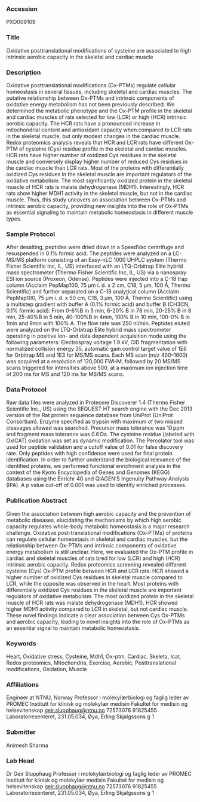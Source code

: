 ### Accession
PXD009109

### Title
Oxidative posttranslational modifications of cysteine are associated to high intrinsic aerobic capacity in the skeletal and cardiac muscle

### Description
Oxidative posttranslational modifications (Ox-PTMs) regulate cellular homeostasis in several tissues, including skeletal and cardiac muscles. The putative relationship between Ox-PTMs and intrinsic components of oxidative energy metabolism has not been previously described. We determined the metabolic phenotype and the Ox-PTM profile in the skeletal and cardiac muscles of rats selected for low (LCR) or high (HCR) intrinsic aerobic capacity. The HCR rats have a pronounced increase in mitochondrial content and antioxidant capacity when compared to LCR rats in the skeletal muscle, but only modest changes in the cardiac muscle. Redox proteomics analysis reveals that HCR and LCR rats have different Ox-PTM of cysteine (Cys) residue profile in the skeletal and cardiac muscles. HCR rats have higher number of oxidized Cys residues in the skeletal muscle and conversely display higher number of reduced Cys residues in the cardiac muscle than LCR rats. Most of the proteins with differentially oxidized Cys residues in the skeletal muscle are important regulators of the oxidative metabolism. The most significantly oxidized protein in the skeletal muscle of HCR rats is malate dehydrogenase (MDH1). Interestingly, HCR rats show higher MDH1 activity in the skeletal muscle, but not in the cardiac muscle. Thus, this study uncovers an association between Ox-PTMs and intrinsic aerobic capacity, providing new insights into the role of Ox-PTMs as essential signaling to maintain metabolic homeostasis in different muscle types.

### Sample Protocol
After desalting, peptides were dried down in a SpeedVac centrifuge and resuspended in 0.1% formic acid. The peptides were analyzed on a LC-MS/MS platform consisting of an Easy-nLC 1000 UHPLC system (Thermo Fisher Scientific Inc, IL, US) interfaced with an LTQ-Orbitrap Elite hybrid mass spectrometer (Thermo Fisher Scientific Inc, IL, US) via a nanospray ESI ion source (Proxeon, Odense). Peptides were injected into a C-18 trap column (Acclaim PepMap100, 75 μm i. d. x 2 cm, C18, 5 μm, 100 Å, Thermo Scientific) and further separated on a C-18 analytical column (Acclaim PepMap100, 75 μm i. d. x 50 cm, C18, 3 μm, 100 Å, Thermo Scientific) using a multistep gradient with buffer A (0.1% formic acid) and buffer B (CH3CN, 0.1% formic acid): From 0-6%B in 5 min, 6-20% B in 78 min, 20-25% B in 8 min, 25-40%B in 5 min, 40-100%B in 4min, 100% B in 10 min, 100-0% B in 1min and 9min with 100% A. The flow rate was 250 nl/min. Peptides eluted were analyzed on the LTQ-Orbitrap Elite hybrid mass spectrometer operating in positive ion- and data dependent acquisition mode using the following parameters: Electrospray voltage 1.9 kV, CID fragmentation with normalized collision energy 35, automatic gain control target value of 1E6 for Orbitrap MS and 1E3 for MS/MS scans. Each MS scan (m/z 400–1600) was acquired at a resolution of 120,000 FWHM, followed by 20 MS/MS scans triggered for intensities above 500, at a maximum ion injection time of 200 ms for MS and 120 ms for MS/MS scans.

### Data Protocol
Raw data files were analyzed in Proteome Discoverer 1.4 (Thermo Fisher Scientific Inc., US) using the SEQUEST HT search engine with the Dec 2013 version of the Rat protein sequence database from UniProt (UniProt Consortium). Enzyme specified as trypsin with maximum of two missed cleavages allowed was searched. Precursor mass tolerance was 10 ppm and fragment mass tolerance was 0.6 Da. The cysteine residue (labeled with OxICAT) oxidation was set as dynamic modification. The Percolator tool was used for peptide validation and a cutoff value of 0.01 for false discovery rate. Only peptides with high confidence were used for final protein identification. In order to further understand the biological relevance of the identified proteins, we performed functional enrichment analysis in the context of the Kyoto Encyclopedia of Genes and Genomes (KEGG) databases using the Enrichr 40 and QIAGEN’S Ingenuity Pathway Analysis (IPA). A p value cut-off of 0.001 was used to identify enriched processes.

### Publication Abstract
Given the association between high aerobic capacity and the prevention of metabolic diseases, elucidating the mechanisms by which high aerobic capacity regulates whole-body metabolic homeostasis is a major research challenge. Oxidative post-translational modifications (Ox-PTMs) of proteins can regulate cellular homeostasis in skeletal and cardiac muscles, but the relationship between Ox-PTMs and intrinsic components of oxidative energy metabolism is still unclear. Here, we evaluated the Ox-PTM profile in cardiac and skeletal muscles of rats bred for low (LCR) and high (HCR) intrinsic aerobic capacity. Redox proteomics screening revealed different cysteine (Cys) Ox-PTM profile between HCR and LCR rats. HCR showed a higher number of oxidized Cys residues in skeletal muscle compared to LCR, while the opposite was observed in the heart. Most proteins with differentially oxidized Cys residues in the skeletal muscle are important regulators of oxidative metabolism. The most oxidized protein in the skeletal muscle of HCR rats was malate dehydrogenase (MDH1). HCR showed higher MDH1 activity compared to LCR in skeletal, but not cardiac muscle. These novel findings indicate a clear association between Cys Ox-PTMs and aerobic capacity, leading to novel insights into the role of Ox-PTMs as an essential signal to maintain metabolic homeostasis.

### Keywords
Heart, Oxidative stress, Cysteine, Mdh1, Ox-ptm, Cardiac, Skeleta, Icat, Redox proteomics, Mitochondria, Exercise, Aerobic, Posttranslational modifications, Oxidation, Muscle

### Affiliations
Engineer at NTNU, Norway
Professor i molekylærbiologi og faglig leder av PROMEC Institutt for klinisk og molekylær medisin Fakultet for medisin og helsevitenskap  geir.slupphaug@ntnu.no  72573076  91825455 Laboratoriesenteret, 231.05.034, Øya, Erling Skjalgssons g 1

### Submitter
Animesh Sharma

### Lab Head
Dr Geir Slupphaug
Professor i molekylærbiologi og faglig leder av PROMEC Institutt for klinisk og molekylær medisin Fakultet for medisin og helsevitenskap  geir.slupphaug@ntnu.no  72573076  91825455 Laboratoriesenteret, 231.05.034, Øya, Erling Skjalgssons g 1


